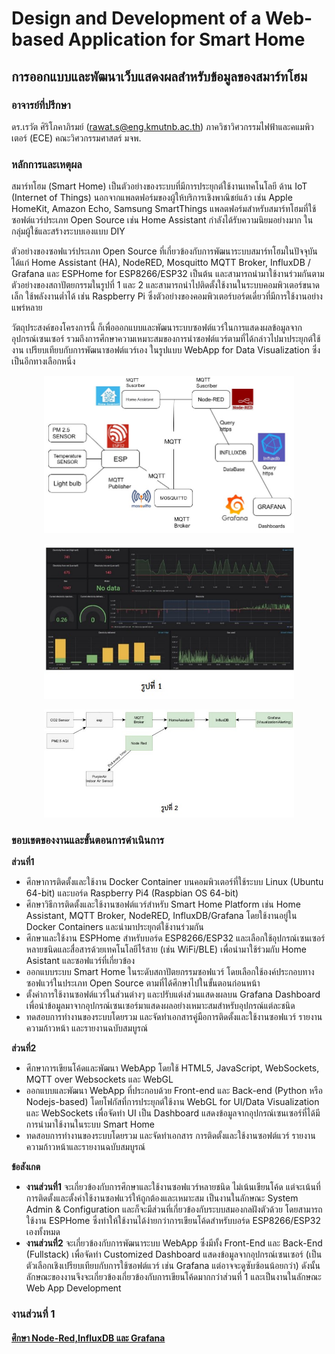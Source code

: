 # Design and Development of a Web-based Application for Smart Home
## การออกแบบและพัฒนาเว็บแสดงผลสำหรับข้อมูลของสมาร์ทโฮม

### __อาจารย์ที่ปรึกษา__
ดร.เรวัต ศิริโภคาภิรมย์ (rawat.s@eng.kmutnb.ac.th)
ภาควิชาวิศวกรรมไฟฟ้าและคแมพิวเตอร์ (ECE) คณะวิศวกรรมศาสตร์ มจพ.

### __หลักการและเหตุผล__
สมาร์ทโฮม (Smart Home) เป็นตัวอย่างของระบบที่มีการประยุกต์ใช้งานเทคโนโลยี ด้าน IoT (Internet of Things) นอกจากแพลตฟอร์มของผู้ให้บริการเชิงพาณิชย์แล้ว เช่น Apple HomeKit, Amazon Echo, Samsung SmartThings แพลตฟอร์มสำหรับสมาร์ทโฮมที่ใช้ซอฟต์แวร์ประเภท Open Source เช่น Home Assistant กำลังได้รับความนิยมอย่างมาก ในกลุ่มผู้ใช้และสร้างระบบเองแบบ DIY


ตัวอย่างของซอฟแวร์ประเภท Open Source ที่เกี่ยวข้องกับการพัฒนาระบบสมาร์ทโฮมในปัจจุบัน ได้แก่ Home Assistant (HA), NodeRED, Mosquitto MQTT Broker, InfluxDB / Grafana และ ESPHome for ESP8266/ESP32 เป็นต้น และสามารถนำมาใช้งานร่วมกันตามตัวอย่างของสถาปัตยกรรมในรูปที่ 1 และ 2 และสามารถนำไปติดตั้งใช้งานในระบบคอมพิวเตอร์ขนาดเล็ก ใช้พลังงานต่ำได้ เช่น Raspberry Pi ซึ่งตัวอย่างของคอมพิวเตอร์บอร์ดเดี่ยวที่มีการใช้งานอย่างแพร่หลาย


วัตถุประสงค์ของโครงการนี้ ก็เพื่อออกแบบและพัฒนาระบบซอฟต์แวร์ในการแสดงผลข้อมูลจากอุปกรณ์เซนเซอร์ รวมถึงการศึกษาความเหมาะสมของการนำซอฟต์แวร์ตามที่ได้กล่าวไปมาประยุกต์ใช้งาน เปรียบเทียบกับการพัฒนาซอฟต์แวร์เอง ในรูปแบบ WebApp for Data Visualization ซึ่งเป็นอีกทางเลือกหนึ่ง

<p align="center">
  <img src="picture/diagram.jpg" alt="diagram" width="400" heigh="400"/>
</p>

<p align="center">
  <img src="picture/รูปที่1.jpg" alt="รูปที่1" width="400" heigh="400"/>
</p>

<p align="center">
  <img src="picture/รูปที่2.jpg" alt="รูปที่2" width="400" heigh="400"/>
</p>

### __ขอบเขตของงานและขั้นตอนการดำเนินการ__

__ส่วนที่1__
* ศึกษาการติดตั้งและใช้งาน Docker Container บนคอมพิวเตอร์ที่ใช้ระบบ Linux (Ubuntu 64-bit) และบอร์ด Raspberry Pi4 (Raspbian OS 64-bit)
* ศึกษาวิธีการติดตั้งและใช้งานซอฟต์แวร์สำหรับ Smart Home Platform เช่น Home Assistant, MQTT Broker, NodeRED, InfluxDB/Grafana โดยใช้งานอยู่ใน Docker Containers และนำมาประยุกต์ใช้งานร่วมกัน
* ศึกษาและใช้งาน ESPHome สำหรับบอร์ด ESP8266/ESP32 และเลือกใช้อุปกรณ์เซนเซอร์หลายชนิดและสื่อสารด้วยเทคโนโลยีไร้สาย (เช่น WiFi/BLE) เพื่อนำมาใช้ร่วมกับ Home Asistant และซอฟแวร์ที่เกี่ยวข้อง
* ออกแบบระบบ Smart Home ในระดับสถาปัตยกรรมซอฟแวร์ โดยเลือกใช้องค์ประกอบทางซอฟแวร์ในประเภท Open Source ตามที่ได้ศึกษาไปในขั้นตอนก่อนหน้า
* ตั้งค่าการใช้งานซอฟต์แวร์ในส่วนต่างๆ และปรับแต่งส่วนแสดงผลบน Grafana Dashboard เพื่อนำข้อมูลมาจากอุปกรณ์เซนเซอร์มาแสดงผลอย่างเหมาะสมสำหรับอุปกรณ์แต่ละชนิด
* ทดสอบการทำงานของระบบโดยรวม และจัดทำเอกสารคู่มือการติดตั้งและใช้งานซอฟแวร์ รายงานความก้าวหน้า และรายงานฉบับสมบูรณ์


__ส่วนที่2__
* ศึกษาการเขียนโค้ดและพัฒนา WebApp โดยใช้ HTML5, JavaScript, WebSockets, MQTT over Websockets และ  WebGL
* ออกแบบและพัฒนา WebApp  ที่ประกอบด้วย Front-end และ Back-end (Python หรือ Nodejs-based) โดยโฟกัสที่การประยุกต์ใช้งาน WebGL for UI/Data Visualization และ WebSockets เพื่อจัดทำ UI เป็น Dashboard  แสดงข้อมูลจากอุปกรณ์เซนเซอร์ที่ได้มีการนำมาใช้งานในระบบ Smart Home
* ทดสอบการทำงานของระบบโดยรวม และจัดทำเอกสาร การติดตั้งและใช้งานซอฟต์แวร์ รายงานความก้าวหน้าและรายงานฉบับสมบูรณ์


__ข้อสังเกต__
* __งานส่วนที่1__ จะเกี่ยวข้องกับการศึกษาและใช้งานซอฟแวร์หลายชนิด ไม่เน้นเขียนโค้ด แต่จะเน้นที่การติดตั้งและตั้งค่าใช้งานซอฟแวร์ให้ถูกต้องและเหมาะสม เป็นงานในลักษณะ System Admin & Configuration และก็จะมีส่วนที่เกี่ยวข้องกับระบบสมองกลฝังตัวด้วย โดยสามารถใช้งาน ESPHome  ซึ่งทำให้ใช้งานได้ง่ายกว่าการเขียนโค้ดสำหรับบอร์ด ESP8266/ESP32 เองทั้งหมด
* __งานส่วนที่2__ จะเกี่ยวข้องกับการพัฒนาระบบ WebApp ซึ่งมีทั้ง Front-End และ Back-End (Fullstack) เพื่อจัดทำ Customized Dashboard แสดงข้อมูลจากอุปกรณ์เซนเซอร์ (เป็นตัวเลือกเชิงเปรียบเทียบกับการใช้ซอฟต์แวร์ เช่น Grafana แต่อาจจะดูซับซ้อนน้อยกว่า) ดังนั้นลักษณะของงานจึงจะเกี่ยวข้องเกี่ยวข้องกับการเขียนโค้ดมากกว่าส่วนที่ 1 และเป็นงานในลักษณะ Web App Development


### งานส่วนที่ 1

#### [ศึกษา Node-Red,InfluxDB และ Grafana](https://tunlaya-sanphokha.github.io/Project-Logbook.github.io/link.html)
